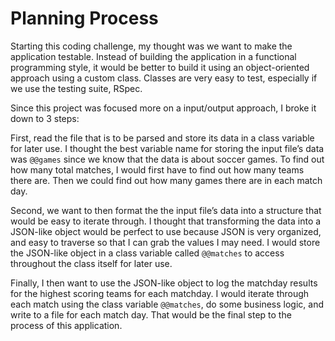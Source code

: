 # Planning Process

Starting this coding challenge, my thought was we want to make the application testable. Instead of building the application in a functional programming style, it would be better to build it using an object-oriented approach using a custom class. Classes are very easy to test, especially if we use the testing suite, RSpec.

Since this project was focused more on a input/output approach, I broke it down to 3 steps:

First, read the file that is to be parsed and store its data in a class variable for later use. I thought the best variable name for storing the input file’s data was `@@games` since we know that the data is about soccer games. To find out how many total matches, I would first have to find out how many teams there are. Then we could find out how many games there are in each match day.

Second, we want to then format the the input file’s data into a structure that would be easy to iterate through. I thought that transforming the data into a JSON-like object would be perfect to use because JSON is very organized, and easy to traverse so that I can grab the values I may need. I would store the JSON-like object in a class variable called `@@matches` to access throughout the class itself for later use.

Finally, I then want to use the JSON-like object to log the matchday results for the highest scoring teams for each matchday. I would iterate through each match using the class variable `@@matches`, do some business logic, and write to a file for each match day. That would be the final step to the process of this application.
